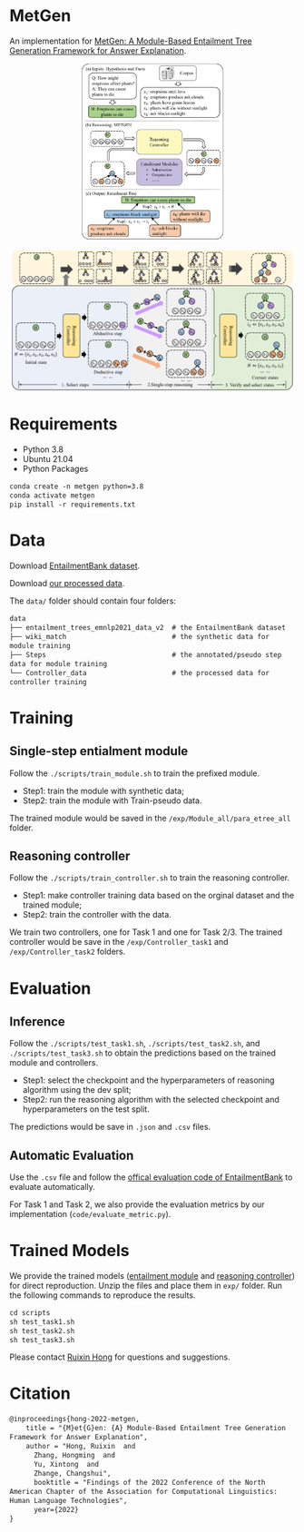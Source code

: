 # MetGen

An implementation for [MetGen: A Module-Based Entailment Tree Generation Framework for Answer Explanation](https://arxiv.org/abs/2205.02593).

<p align="center">
<img src="images/intro.jpg" alt="Task definition" width="250"/>
</p>

<p align="center">
<img src="images/search.jpg" alt="MetGen Search" width="700"/>
</p>


# Requirements
- Python 3.8
- Ubuntu 21.04
- Python Packages
```
conda create -n metgen python=3.8
conda activate metgen
pip install -r requirements.txt
```

# Data
Download [EntailmentBank dataset](https://allenai.org/data/entailmentbank).

Download [our processed data](https://cloud.tsinghua.edu.cn/f/15ee068aa4a8495b838e/?dl=1).

The `data/` folder should contain four folders:

```
data
├── entailment_trees_emnlp2021_data_v2  # the EntailmentBank dataset
├── wiki_match                          # the synthetic data for module training
├── Steps                               # the annotated/pseudo step data for module training
└── Controller_data                     # the processed data for controller training
```

# Training

## Single-step entialment module

Follow the `./scripts/train_module.sh` to train the prefixed module.
- Step1: train the module with synthetic data;
- Step2: train the module with Train-pseudo data.

The trained module would be saved in the `/exp/Module_all/para_etree_all` folder.


## Reasoning controller
Follow the `./scripts/train_controller.sh` to train the reasoning controller.

- Step1: make controller training data based on the orginal dataset and the trained module;
- Step2: train the controller with the data.

We train two controllers, one for Task 1 and one for Task 2/3.
The trained controller would be save in the `/exp/Controller_task1` and `/exp/Controller_task2` folders.

# Evaluation

## Inference
Follow the `./scripts/test_task1.sh`, `./scripts/test_task2.sh`, and `./scripts/test_task3.sh` to obtain the predictions based on the trained module and controllers.

- Step1: select the checkpoint and the hyperparameters of reasoning algorithm using the dev split;
- Step2: run the reasoning algorithm with the selected checkpoint and hyperparameters on the test split.

The predictions would be save in `.json` and `.csv` files.

## Automatic Evaluation
Use the `.csv` file and follow the [offical evaluation code of EntailmentBank](https://github.com/allenai/entailment_bank) to evaluate automatically.

For Task 1 and Task 2, we also provide the evaluation metrics by our implementation (`code/evaluate_metric.py`).

# Trained Models

We provide the trained models ([entailment module](https://cloud.tsinghua.edu.cn/f/3608bd001f7a41dca829/?dl=1) and [reasoning controller](https://cloud.tsinghua.edu.cn/f/fd128fdc7e754cb699f9/?dl=1)) for direct reproduction.
Unzip the files and place them in `exp/` folder.
Run the following commands to reproduce the results.
```
cd scripts
sh test_task1.sh
sh test_task2.sh
sh test_task3.sh
```

Please contact [Ruixin Hong](hrx20@mails.tsinghua.edu.cn) for questions and suggestions.


# Citation
```
@inproceedings{hong-2022-metgen,
    title = "{M}et{G}en: {A} Module-Based Entailment Tree Generation Framework for Answer Explanation",
    author = "Hong, Ruixin  and
      Zhang, Hongming  and
      Yu, Xintong  and
      Zhange, Changshui",
      booktitle = "Findings of the 2022 Conference of the North American Chapter of the Association for Computational Linguistics: Human Language Technologies",
      year={2022}
}

```